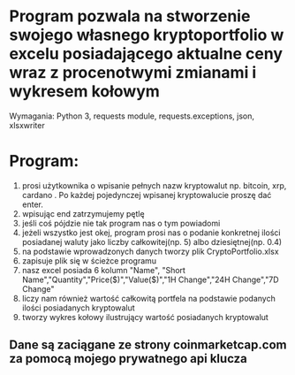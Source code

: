 # Program pozwala na stworzenie swojego własnego kryptoportfolio w excelu posiadającego aktualne ceny wraz z procenotwymi zmianami i wykresem kołowym

Wymagania: Python 3, requests module, requests.exceptions, json, xlsxwriter

# Program:
1. prosi użytkownika o wpisanie pełnych nazw kryptowalut np. bitcoin, xrp, cardano . Po każdej pojedynczej wpisanej kryptowalucie proszę dać enter.
2. wpisując end zatrzymujemy pętlę
3. jeśli coś pójdzie nie tak program nas o tym powiadomi
4. jeżeli wszystko jest okej, program prosi nas o podanie konkretnej ilości
posiadanej waluty jako liczby całkowitej(np. 5) albo dziesiętnej(np. 0.4)
5. na podstawie wprowadzonych danych tworzy plik CryptoPortfolio.xlsx
6. zapisuje plik się w ścieżce programu
7. nasz excel posiada 6 kolumn "Name", "Short Name","Quantity","Price($)","Value($)","1H Change","24H Change","7D Change"
8. liczy nam również wartość całkowitą portfela na podstawie podanych ilości posiadanych kryptowalut
9. tworzy wykres kołowy ilustrujący wartość posiadanych kryptowalut

## Dane są zaciągane ze strony coinmarketcap.com za pomocą mojego prywatnego api klucza

